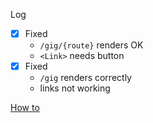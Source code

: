 Log
- [x] Fixed
  - `/gig/{route}` renders OK
  - `<Link>` needs button
- [x] Fixed
  - `/gig` renders correctly
  - links not working

[How to](https://blog.devgenius.io/how-to-deploy-your-vite-react-app-to-github-pages-with-and-without-react-router-b060d912b10e)
